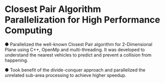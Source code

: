 # Closest Pair Algorithm Parallelization for High Performance Computing

● Parallelized the well-known Closest Pair algorithm for 2-Dimensional Plane using C++, OpenMp and multi-threading. It was
developed to understand the nearest vehicles to predict and prevent a collision from happening.

● Took benefit of the divide-conquer approach and parallelized the unrelated sub-area processing to achieve higher speedup. 
